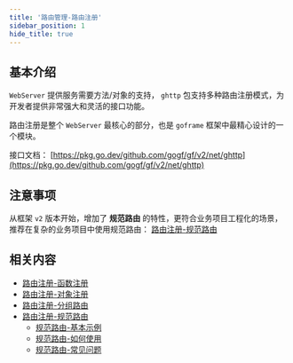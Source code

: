 ```yaml
---
title: '路由管理-路由注册'
sidebar_position: 1
hide_title: true
---
```


## 基本介绍

`WebServer` 提供服务需要方法/对象的支持， `ghttp` 包支持多种路由注册模式，为开发者提供非常强大和灵活的接口功能。

路由注册是整个 `WebServer` 最核心的部分，也是 `goframe` 框架中最精心设计的一个模块。

接口文档： [https://pkg.go.dev/github.com/gogf/gf/v2/net/ghttp](https://pkg.go.dev/github.com/gogf/gf/v2/net/ghttp)

## 注意事项

从框架 `v2` 版本开始，增加了 **规范路由** 的特性，更符合业务项目工程化的场景，推荐在复杂的业务项目中使用规范路由： [路由注册-规范路由](/docs/WEB服务开发/路由管理/路由管理-路由注册/路由注册-规范路由)

## 相关内容

- [路由注册-函数注册](/docs/WEB服务开发/路由管理/路由管理-路由注册/路由注册-函数注册)
- [路由注册-对象注册](/docs/WEB服务开发/路由管理/路由管理-路由注册/路由注册-对象注册)
- [路由注册-分组路由](/docs/WEB服务开发/路由管理/路由管理-路由注册/路由注册-分组路由)
- [路由注册-规范路由](/docs/WEB服务开发/路由管理/路由管理-路由注册/路由注册-规范路由)
  - [规范路由-基本示例](/docs/WEB服务开发/路由管理/路由管理-路由注册/路由注册-规范路由/规范路由-基本示例)
  - [规范路由-如何使用](/docs/WEB服务开发/路由管理/路由管理-路由注册/路由注册-规范路由/规范路由-如何使用)
  - [规范路由-常见问题](/docs/WEB服务开发/路由管理/路由管理-路由注册/路由注册-规范路由/规范路由-常见问题)